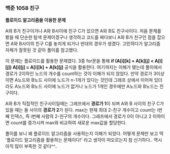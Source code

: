 ### 백준 1058 친구

**플로이드 알고리즘을 이용한 문제**

A와 B가 친구이거나 A와 B사이에 친구 C가 있으면 A와 B도 친구사이다. 처음 문제를 봤을 때 단순한 탐색 문제이겠구나 생각하고  코드를 짜다보니 A와 B가 친구인 점을 잡으면 A와 B사이의 친구 C를 놓치게 되거나 반대의 경우가 생겼다. 고민하다가 알고리즘 자체가 잘못된 것 같아 풀이를 참고했다.

이 문제는 플로이드를 활용한 문제였다. 3중 for문을 통해 **if (A[i][k] + A[k][j] < A[i][j]) A[i][j] = A[i][k] + A[k][j]** 공식을 활용한다. 여기까지는 이해가 됐는데 풀이에서 경로가 2이하인 노드의 개수를 count하는 것이 이해가 되지 않았다. 만약 경로가 3이상이면 A노드와 B노드 사이에 노드가 n-1개가 있다는 것인데 그래프 상에서 이어져 있더라도 A노드와 B노드 사이에 노드가 없거나 노드가 1개인 경우에만 A노드와 B노드는 친구이다.

 A와 B가 직접적인 친구사이일때는 그래프에서 **경로가 1**이 되며 A와 B 사이의 친구 C가 있을 때는 둘 사이의 **경로가 2**가 된다. max는 현재 최대 2-친구 개수이고 count는 i번째 인덱스, 즉 i번째 사람의 2-친구의 개수이다. 그래프에서 경로가 0이 아니고 2 이하이면 count를 증가시켜 max와 비교하여 새로운 max값을 할당한다. 

 풀이를 보니 왜 플로이드 알고리즘을 사용하는지 이해가 되었다. 어떻게 문제만 보고 딱 '플로이드 알고리즘을 활용하는 문제이다!' 라고 생각이 떠오르는지 참 신기하다.. 역시 아직 많이 부족한 것 같다^^..
